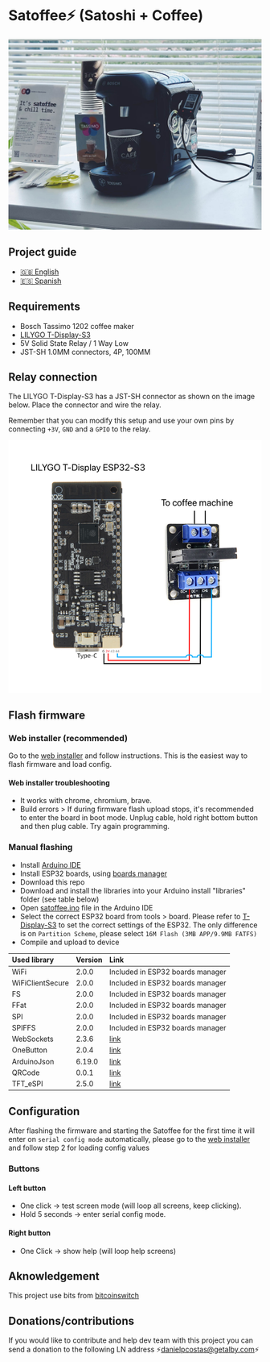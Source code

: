 # Satoffee⚡️ (Satoshi + Coffee)

![Satoffee photo](./img/satoffee.jpg)

## Project guide

- [🇬🇧 English](https://danielpcostas.dev/satoffee-lightning-coffee/)
- [🇪🇸 Spanish](https://danielpcostas.dev/satoffee-lightning-coffee/)

## Requirements

- Bosch Tassimo 1202 coffee maker
- [LILYGO T-Display-S3](https://www.lilygo.cc/products/t-display-s3)
- 5V Solid State Relay / 1 Way Low
- JST-SH 1.0MM connectors, 4P, 100MM

## Relay connection

The LILYGO T-Display-S3 has a JST-SH connector as shown on the image below. Place the connector and wire the relay.

Remember that you can modify this setup and use your own pins by connecting `+3V`, `GND` and a `GPIO` to the relay.

![Satoffee replay connection](./img/satoffee-relay-connection.jpg)

## Flash firmware

### Web installer (recommended)

Go to the [web installer](https://satoffee.danielpcostas.dev/) and follow instructions. This is the easiest way to flash firmware and load config.

#### Web installer troubleshooting

- It works with chrome, chromium, brave.
- Build errors > If during firmware flash upload stops, it's recommended to enter the board in boot mode. Unplug cable, hold right bottom button and then plug cable. Try again programming.

### Manual flashing

- Install [Arduino IDE](https://www.arduino.cc/en/software)
- Install ESP32 boards, using [boards manager](https://github.com/espressif/arduino-esp32/releases/download/2.0.9/esp32-2.0.9.zip)
- Download this repo
- Download and install the libraries into your Arduino install "libraries" folder (see table below)
- Open [satoffee.ino](./satoffee/satoffee.ino) file in the Arduino IDE
- Select the correct ESP32 board from tools > board. Please refer to [T-Display-S3](https://github.com/Xinyuan-LilyGO/T-Display-S3) to set the correct settings of the ESP32. The only difference is on `Partition Scheme`, please select `16M Flash (3MB APP/9.9MB FATFS)`
- Compile and upload to device

| Used library     | Version | Link  |
|:-----------------|:--------|:------|
| WiFi             | 2.0.0   | Included in ESP32 boards manager |
| WiFiClientSecure | 2.0.0   | Included in ESP32 boards manager |
| FS               | 2.0.0   | Included in ESP32 boards manager |
| FFat             | 2.0.0   | Included in ESP32 boards manager |
| SPI              | 2.0.0   | Included in ESP32 boards manager |
| SPIFFS           | 2.0.0   | Included in ESP32 boards manager |
| WebSockets       | 2.3.6   | [link](https://github.com/Links2004/arduinoWebSockets/tree/2.3.6) |
| OneButton        | 2.0.4   | [link](https://github.com/mathertel/OneButton/tree/2.0.4) |
| ArduinoJson      | 6.19.0  | [link](https://github.com/bblanchon/ArduinoJson/tree/v6.19.0) |
| QRCode           | 0.0.1   | [link](https://github.com/ricmoo/QRCode/tree/v0.0.1) |
| TFT_eSPI         | 2.5.0   | [link](./libraries/TFT_eSPI.zip) |

## Configuration

After flashing the firmware and starting the Satoffee for the first time it will enter on `serial config mode` automatically, please go to the [web installer](https://satoffee.danielpcostas.dev/) and follow step 2 for loading config values

### Buttons

#### Left button

- One click → test screen mode (will loop all screens, keep clicking).
- Hold 5 seconds → enter serial config mode.

#### Right button

- One Click → show help (will loop help screens)

## Aknowledgement

This project use bits from [bitcoinswitch](https://github.com/lnbits/bitcoinswitch)

## Donations/contributions

If you would like to contribute and help dev team with this project you can send a donation to the following LN address ⚡<danielpcostas@getalby.com>⚡
